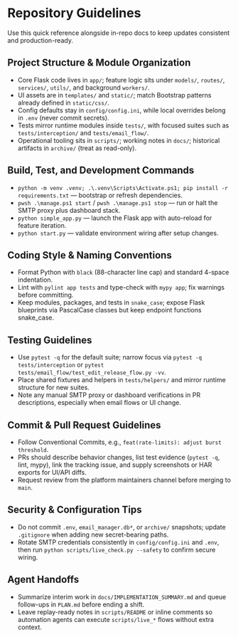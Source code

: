 # Repository Guidelines

Use this quick reference alongside in-repo docs to keep updates consistent and production-ready.

## Project Structure & Module Organization
- Core Flask code lives in `app/`; feature logic sits under `models/`, `routes/`, `services/`, `utils/`, and background `workers/`.
- UI assets are in `templates/` and `static/`; match Bootstrap patterns already defined in `static/css/`.
- Config defaults stay in `config/config.ini`, while local overrides belong in `.env` (never commit secrets).
- Tests mirror runtime modules inside `tests/`, with focused suites such as `tests/interception/` and `tests/email_flow/`.
- Operational tooling sits in `scripts/`; working notes in `docs/`; historical artifacts in `archive/` (treat as read-only).

## Build, Test, and Development Commands
- `python -m venv .venv; .\.venv\Scripts\Activate.ps1; pip install -r requirements.txt` — bootstrap or refresh dependencies.
- `pwsh .\manage.ps1 start` / `pwsh .\manage.ps1 stop` — run or halt the SMTP proxy plus dashboard stack.
- `python simple_app.py` — launch the Flask app with auto-reload for feature iteration.
- `python start.py` — validate environment wiring after setup changes.

## Coding Style & Naming Conventions
- Format Python with `black` (88-character line cap) and standard 4-space indentation.
- Lint with `pylint app tests` and type-check with `mypy app`; fix warnings before committing.
- Keep modules, packages, and tests in `snake_case`; expose Flask blueprints via PascalCase classes but keep endpoint functions snake_case.

## Testing Guidelines
- Use `pytest -q` for the default suite; narrow focus via `pytest -q tests/interception` or `pytest tests/email_flow/test_edit_release_flow.py -vv`.
- Place shared fixtures and helpers in `tests/helpers/` and mirror runtime structure for new suites.
- Note any manual SMTP proxy or dashboard verifications in PR descriptions, especially when email flows or UI change.

## Commit & Pull Request Guidelines
- Follow Conventional Commits, e.g., `feat(rate-limits): adjust burst threshold`.
- PRs should describe behavior changes, list test evidence (`pytest -q`, lint, mypy), link the tracking issue, and supply screenshots or HAR exports for UI/API diffs.
- Request review from the platform maintainers channel before merging to `main`.

## Security & Configuration Tips
- Do not commit `.env`, `email_manager.db*`, or `archive/` snapshots; update `.gitignore` when adding new secret-bearing paths.
- Rotate SMTP credentials consistently in `config/config.ini` and `.env`, then run `python scripts/live_check.py --safety` to confirm secure wiring.

## Agent Handoffs
- Summarize interim work in `docs/IMPLEMENTATION_SUMMARY.md` and queue follow-ups in `PLAN.md` before ending a shift.
- Leave replay-ready notes in `scripts/README` or inline comments so automation agents can execute `scripts/live_*` flows without extra context.
